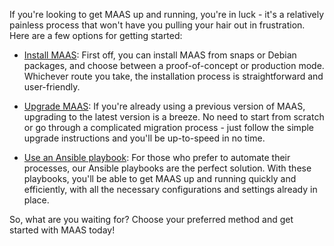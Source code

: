 <!-- How to get started with MAAS -->
If you're looking to get MAAS up and running, you're in luck - it's a relatively painless process that won't have you pulling your hair out in frustration. Here are a few options for getting started:

- [Install MAAS](/t/how-to-do-a-fresh-install-of-maas/5128): First off, you can install MAAS from snaps or Debian packages, and choose between a proof-of-concept or production mode. Whichever route you take, the installation process is straightforward and user-friendly.

- [Upgrade MAAS](/t/how-to-upgrade-maas/5436): If you're already using a previous version of MAAS, upgrading to the latest version is a breeze. No need to start from scratch or go through a complicated migration process - just follow the simple upgrade instructions and you'll be up-to-speed in no time.

- [Use an Ansible playbook](/t/how-to-spin-up-maas-with-ansible/6367): For those who prefer to automate their processes, our Ansible playbooks are the perfect solution. With these playbooks, you'll be able to get MAAS up and running quickly and efficiently, with all the necessary configurations and settings already in place. 

So, what are you waiting for? Choose your preferred method and get started with MAAS today!
